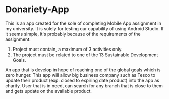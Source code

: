 # Donariety-App
This is an app created for the sole of completing Mobile App assignment in my university.
It is solely for testing our capability of using Android Studio.
If it seems simple, it's probably because of the requirements of the assignment:
1. Project must contain, a maximum of 3 activities only.
2. The project must be related to one of the 13 Sustainable Development Goals.

An app that is develop in hope of reaching one of the global goals which is zero hunger. This app will allow big business company such as Tesco to update their product (exp: closed to expiring date product) into the app as charity. User that is in need, can search for any branch that is close to them and gets update on the available product.
